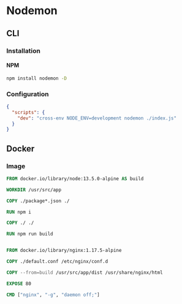 # Nodemon

## CLI

### Installation

#### NPM

```sh
npm install nodemon -D
```

### Configuration

```json
{
  "scripts": {
    "dev": "cross-env NODE_ENV=development nodemon ./index.js"
  }
}
```

## Docker

### Image

```Dockerfile
FROM docker.io/library/node:13.5.0-alpine AS build

WORKDIR /usr/src/app

COPY ./package*.json ./

RUN npm i

COPY ./ ./

RUN npm run build


FROM docker.io/library/nginx:1.17.5-alpine

COPY ./default.conf /etc/nginx/conf.d

COPY --from=build /usr/src/app/dist /usr/share/nginx/html

EXPOSE 80

CMD ["nginx", "-g", "daemon off;"]
```
